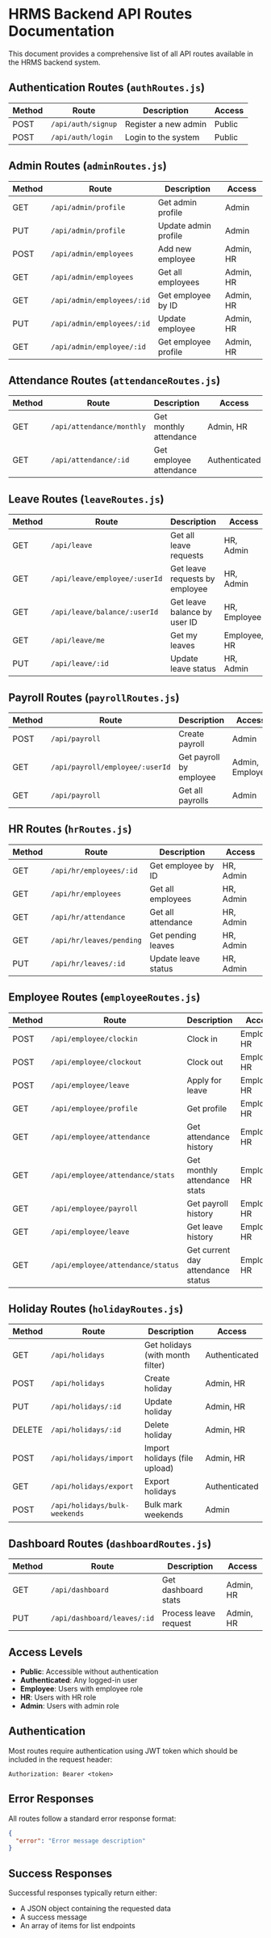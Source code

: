 # HRMS Backend API Routes Documentation

This document provides a comprehensive list of all API routes available in the HRMS backend system.

## Authentication Routes (`authRoutes.js`)
| Method | Route | Description | Access |
|--------|-------|-------------|---------|
| POST | `/api/auth/signup` | Register a new admin | Public |
| POST | `/api/auth/login` | Login to the system | Public |

## Admin Routes (`adminRoutes.js`)
| Method | Route | Description | Access |
|--------|-------|-------------|---------|
| GET | `/api/admin/profile` | Get admin profile | Admin |
| PUT | `/api/admin/profile` | Update admin profile | Admin |
| POST | `/api/admin/employees` | Add new employee | Admin, HR |
| GET | `/api/admin/employees` | Get all employees | Admin, HR |
| GET | `/api/admin/employees/:id` | Get employee by ID | Admin, HR |
| PUT | `/api/admin/employees/:id` | Update employee | Admin, HR |
| GET | `/api/admin/employee/:id` | Get employee profile | Admin, HR |

## Attendance Routes (`attendanceRoutes.js`)
| Method | Route | Description | Access |
|--------|-------|-------------|---------|
| GET | `/api/attendance/monthly` | Get monthly attendance | Admin, HR |
| GET | `/api/attendance/:id` | Get employee attendance | Authenticated |

## Leave Routes (`leaveRoutes.js`)
| Method | Route | Description | Access |
|--------|-------|-------------|---------|
| GET | `/api/leave` | Get all leave requests | HR, Admin |
| GET | `/api/leave/employee/:userId` | Get leave requests by employee | HR, Admin |
| GET | `/api/leave/balance/:userId` | Get leave balance by user ID | HR, Employee |
| GET | `/api/leave/me` | Get my leaves | Employee, HR |
| PUT | `/api/leave/:id` | Update leave status | HR, Admin |

## Payroll Routes (`payrollRoutes.js`)
| Method | Route | Description | Access |
|--------|-------|-------------|---------|
| POST | `/api/payroll` | Create payroll | Admin |
| GET | `/api/payroll/employee/:userId` | Get payroll by employee | Admin, Employee |
| GET | `/api/payroll` | Get all payrolls | Admin |

## HR Routes (`hrRoutes.js`)
| Method | Route | Description | Access |
|--------|-------|-------------|---------|
| GET | `/api/hr/employees/:id` | Get employee by ID | HR, Admin |
| GET | `/api/hr/employees` | Get all employees | HR, Admin |
| GET | `/api/hr/attendance` | Get all attendance | HR, Admin |
| GET | `/api/hr/leaves/pending` | Get pending leaves | HR, Admin |
| PUT | `/api/hr/leaves/:id` | Update leave status | HR, Admin |

## Employee Routes (`employeeRoutes.js`)
| Method | Route | Description | Access |
|--------|-------|-------------|---------|
| POST | `/api/employee/clockin` | Clock in | Employee, HR |
| POST | `/api/employee/clockout` | Clock out | Employee, HR |
| POST | `/api/employee/leave` | Apply for leave | Employee, HR |
| GET | `/api/employee/profile` | Get profile | Employee, HR |
| GET | `/api/employee/attendance` | Get attendance history | Employee, HR |
| GET | `/api/employee/attendance/stats` | Get monthly attendance stats | Employee, HR |
| GET | `/api/employee/payroll` | Get payroll history | Employee, HR |
| GET | `/api/employee/leave` | Get leave history | Employee, HR |
| GET | `/api/employee/attendance/status` | Get current day attendance status | Employee, HR |

## Holiday Routes (`holidayRoutes.js`)
| Method | Route | Description | Access |
|--------|-------|-------------|---------|
| GET | `/api/holidays` | Get holidays (with month filter) | Authenticated |
| POST | `/api/holidays` | Create holiday | Admin, HR |
| PUT | `/api/holidays/:id` | Update holiday | Admin, HR |
| DELETE | `/api/holidays/:id` | Delete holiday | Admin, HR |
| POST | `/api/holidays/import` | Import holidays (file upload) | Admin, HR |
| GET | `/api/holidays/export` | Export holidays | Authenticated |
| POST | `/api/holidays/bulk-weekends` | Bulk mark weekends | Admin |

## Dashboard Routes (`dashboardRoutes.js`)
| Method | Route | Description | Access |
|--------|-------|-------------|---------|
| GET | `/api/dashboard` | Get dashboard stats | Admin, HR |
| PUT | `/api/dashboard/leaves/:id` | Process leave request | Admin, HR |

## Access Levels
- **Public**: Accessible without authentication
- **Authenticated**: Any logged-in user
- **Employee**: Users with employee role
- **HR**: Users with HR role
- **Admin**: Users with admin role

## Authentication
Most routes require authentication using JWT token which should be included in the request header:
```
Authorization: Bearer <token>
```

## Error Responses
All routes follow a standard error response format:
```json
{
  "error": "Error message description"
}
```

## Success Responses
Successful responses typically return either:
- A JSON object containing the requested data
- A success message
- An array of items for list endpoints 